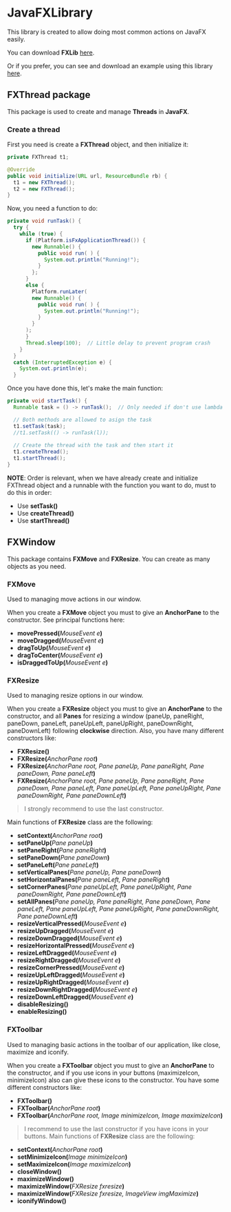 # JavaFXLibrary

This library is created to allow doing most common actions on JavaFX easily.

You can download **FXLib** [here](https://github.com/ivanzhenlms/JavaFXLibrary/raw/master/JavaFXLib/FXLib.jar).

Or if you prefer, you can see and download an example using this library [here](https://github.com/ivanzhenlms/JavaFXLibraryTest).

## FXThread package

This package is used to create and manage **Threads** in **JavaFX**.

### Create a thread
First you need is create a **FXThread** object, and then initialize it:

```java
private FXThread t1;

@Override
public void initialize(URL url, ResourceBundle rb) {
  t1 = new FXThread();
  t2 = new FXThread();
}
```

Now, you need a function to do:

```java
private void runTask() {
  try {
    while (true) {
      if (Platform.isFxApplicationThread()) {
        new Runnable() {
          public void run( ) {
            System.out.println("Running!");
          }
        };
      }
      else {
        Platform.runLater(
        new Runnable() {
          public void run( ) {
            System.out.println("Running!");
          }
        }
      );
      }
      Thread.sleep(100);  // Little delay to prevent program crash
    }
  }
  catch (InterruptedException e) {
    System.out.println(e);
  }
```

Once you have done this, let's make the main function:

```java
private void startTask() {
  Runnable task = () -> runTask();  // Only needed if don't use lambda

  // Both methods are allowed to asign the task
  t1.setTask(task);
  //t1.setTask(() -> runTask(l));
  
  // Create the thread with the task and then start it
  t1.createThread();
  t1.startThread();
}
```

**NOTE**: Order is relevant, when we have already create and initialize FXThread object and a runnable with the function you want to do, must to do this in order:
* Use **setTask()**
* Use **createThread()**
* Use **startThread()**

## FXWindow

This package contains **FXMove** and **FXResize**. You can create as many objects as you need.

### FXMove

Used to managing move actions in our window.

When you create a **FXMove** object you must to give an **AnchorPane** to the constructor.
See principal functions here:
* **movePressed(**_MouseEvent e_**)**
* **moveDragged(**_MouseEvent e_**)**
* **dragToUp(**_MouseEvent e_**)**
* **dragToCenter(**_MouseEvent e_**)**
* **isDraggedToUp(**_MouseEvent e_**)**

### FXResize

Used to managing resize options in our window.

When you create a **FXResize** object you must to give an **AnchorPane** to the constructor, and all **Panes** for resizing a window (paneUp, paneRight, paneDown, paneLeft, paneUpLeft, paneUpRight, paneDownRight, paneDownLeft) following **clockwise** direction. Also, you have many different constructors like:
* **FXResize()**
* **FXResize(**_AnchorPane root_**)**
* **FXResize(**_AnchorPane root, Pane paneUp, Pane paneRight, Pane paneDown, Pane paneLeft_**)**
* **FXResize(**_AnchorPane root, Pane paneUp, Pane paneRight, Pane paneDown, Pane paneLeft, Pane paneUpLeft, Pane paneUpRight, Pane paneDownRight, Pane paneDownLeft_**)**

> I strongly recommend to use the last constructor.

Main functions of **FXResize** class are the following:
* **setContext(**_AnchorPane root_**)**
* **setPaneUp(**_Pane paneUp_**)**
* **setPaneRight(**_Pane paneRight_**)**
* **setPaneDown(**_Pane paneDown_**)**
* **setPaneLeft(**_Pane paneLeft_**)**
* **setVerticalPanes(**_Pane paneUp, Pane paneDown_**)**
* **setHorizontalPanes(**_Pane paneLeft, Pane paneRight_**)**
* **setCornerPanes(**_Pane paneUpLeft, Pane paneUpRight, Pane paneDownRight, Pane paneDownLeft_**)**
* **setAllPanes(**_Pane paneUp, Pane paneRight, Pane paneDown, Pane paneLeft, Pane paneUpLeft, Pane paneUpRight, Pane paneDownRight, Pane paneDownLeft_**)**
* **resizeVerticalPressed(**_MouseEvent e_**)**
* **resizeUpDragged(**_MouseEvent e_**)**
* **resizeDownDragged(**_MouseEvent e_**)**
* **resizeHorizontalPressed(**_MouseEvent e_**)**
* **resizeLeftDragged(**_MouseEvent e_**)**
* **resizeRightDragged(**_MouseEvent e_**)**
* **resizeCornerPressed(**_MouseEvent e_**)**
* **resizeUpLeftDragged(**_MouseEvent e_**)**
* **resizeUpRightDragged(**_MouseEvent e_**)**
* **resizeDownRightDragged(**_MouseEvent e_**)**
* **resizeDownLeftDragged(**_MouseEvent e_**)**
* **disableResizing()**
* **enableResizing()**

### FXToolbar

Used to managing basic actions in the toolbar of our application, like close, maximize and iconify.

When you create a **FXToolbar** object you must to give an **AnchorPane** to the constructor, and if you use icons in your buttons (maximizeIcon, minimizeIcon) also can give these icons to the constructor. You have some different constructors like:
* **FXToolbar()**
* **FXToolbar(**_AnchorPane root_**)**
* **FXToolbar(**_AnchorPane root, Image minimizeIcon, Image maximizeIcon_**)**

> I recommend to use the last constructor if you have icons in your buttons.
Main functions of **FXResize** class are the following:
* **setContext(**_AnchorPane root_**)**
* **setMinimizeIcon(**_Image minimizeIcon_**)**
* **setMaximizeIcon(**_Image maximizeIcon_**)**
* **closeWindow()**
* **maximizeWindow()**
* **maximizeWindow(**_FXResize fxresize_**)**
* **maximizeWindow(**_FXResize fxresize, ImageView imgMaximize_**)**
* **iconifyWindow()**
